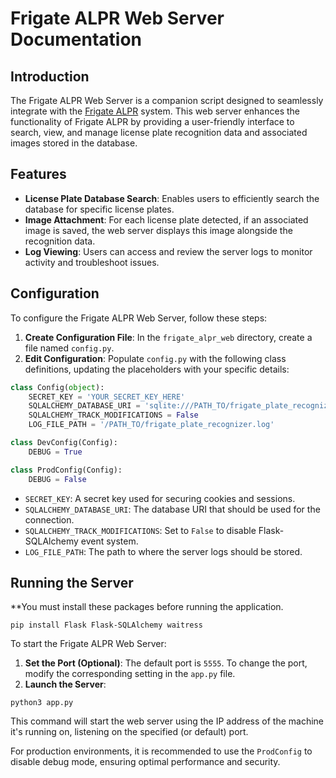 # Frigate ALPR Web Server Documentation

## Introduction

The Frigate ALPR Web Server is a companion script designed to seamlessly integrate with the [Frigate ALPR](https://github.com/kyle4269/frigate_alpr) system. This web server enhances the functionality of Frigate ALPR by providing a user-friendly interface to search, view, and manage license plate recognition data and associated images stored in the database.

## Features

- **License Plate Database Search**: Enables users to efficiently search the database for specific license plates.
- **Image Attachment**: For each license plate detected, if an associated image is saved, the web server displays this image alongside the recognition data.
- **Log Viewing**: Users can access and review the server logs to monitor activity and troubleshoot issues.

## Configuration

To configure the Frigate ALPR Web Server, follow these steps:

1. **Create Configuration File**: In the `frigate_alpr_web` directory, create a file named `config.py`.
2. **Edit Configuration**: Populate `config.py` with the following class definitions, updating the placeholders with your specific details:

```python
class Config(object):
    SECRET_KEY = 'YOUR_SECRET_KEY_HERE'
    SQLALCHEMY_DATABASE_URI = 'sqlite:///PATH_TO/frigate_plate_recognizer.db'
    SQLALCHEMY_TRACK_MODIFICATIONS = False
    LOG_FILE_PATH = '/PATH_TO/frigate_plate_recognizer.log'

class DevConfig(Config):
    DEBUG = True

class ProdConfig(Config):
    DEBUG = False
```

- `SECRET_KEY`: A secret key used for securing cookies and sessions.
- `SQLALCHEMY_DATABASE_URI`: The database URI that should be used for the connection.
- `SQLALCHEMY_TRACK_MODIFICATIONS`: Set to `False` to disable Flask-SQLAlchemy event system.
- `LOG_FILE_PATH`: The path to where the server logs should be stored.

## Running the Server

**You must install these packages before running the application.
```
pip install Flask Flask-SQLAlchemy waitress
```
To start the Frigate ALPR Web Server:

1. **Set the Port (Optional)**: The default port is `5555`. To change the port, modify the corresponding setting in the `app.py` file.
2. **Launch the Server**:

```
python3 app.py
```

This command will start the web server using the IP address of the machine it's running on, listening on the specified (or default) port.

For production environments, it is recommended to use the `ProdConfig` to disable debug mode, ensuring optimal performance and security.
